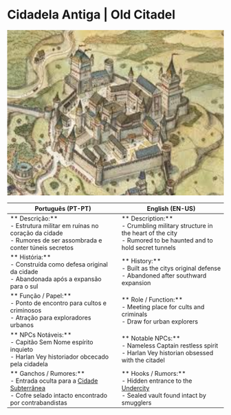 # Cidadela Antiga | Old Citadel
![Old Citadel](old_citadel.png)

| **Português (PT-PT)**                                                                                                                              | **English (EN-US)**                                                                                                                    |
| -------------------------------------------------------------------------------------------------------------------------------------------------- | -------------------------------------------------------------------------------------------------------------------------------------- |
| ** Descrição:**<br> - Estrutura militar em ruínas no coração da cidade<br> - Rumores de ser assombrada e conter túneis secretos                  | ** Description:**<br> - Crumbling military structure in the heart of the city<br> - Rumored to be haunted and to hold secret tunnels |
| ** História:**<br> - Construída como defesa original da cidade<br> - Abandonada após a expansão para o sul                                       | ** History:**<br> - Built as the citys original defense<br> - Abandoned after southward expansion                                   |
| ** Função / Papel:**<br> - Ponto de encontro para cultos e criminosos<br> - Atração para exploradores urbanos                                    | ** Role / Function:**<br> - Meeting place for cults and criminals<br> - Draw for urban explorers                                     |
| ** NPCs Notáveis:**<br> - Capitão Sem Nome  espírito inquieto<br> - Harlan Vey  historiador obcecado pela cidadela                           | ** Notable NPCs:**<br> - Nameless Captain  restless spirit<br> - Harlan Vey  historian obsessed with the citadel                 |
| ** Ganchos / Rumores:**<br> - Entrada oculta para a [Cidade Subterrânea](undercity.md)<br> - Cofre selado intacto encontrado por contrabandistas | ** Hooks / Rumors:**<br> - Hidden entrance to the [Undercity](undercity.md)<br> - Sealed vault found intact by smugglers             |






